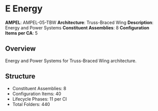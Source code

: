 # E Energy

**AMPEL**: AMPEL-05-TBW
**Architecture**: Truss-Braced Wing
**Description**: Energy and Power Systems
**Constituent Assemblies**: 8
**Configuration Items per CA**: 5

## Overview
Energy and Power Systems for Truss-Braced Wing architecture.

## Structure
- Constituent Assemblies: 8
- Configuration Items: 40
- Lifecycle Phases: 11 per CI
- Total Folders: 440
